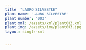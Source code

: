 ```yaml
---
title: "LAURO SILVESTRE"
plant-name: "LAURO SILVESTRE"
plant-number: "003"
plant-xml: /assets/xml/plant003.xml
plant-img: /assets/img/plant003.jpg
layout: single-xml


---
```

